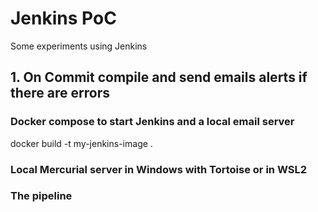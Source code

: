 # Jenkins PoC
Some experiments using Jenkins

## 1. On Commit compile and send emails alerts if there are errors 

### Docker compose to start Jenkins and a local email server

docker build -t my-jenkins-image .


### Local Mercurial server in Windows with Tortoise or in WSL2

### The pipeline
